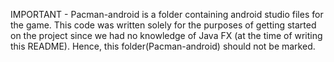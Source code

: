 IMPORTANT - Pacman-android is a folder containing android studio files for the game. 
This code was written solely for the purposes of getting started on the project since we had no knowledge of Java FX (at the time of writing this README).
Hence, this folder(Pacman-android) should not be marked.